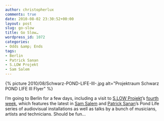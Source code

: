 ```yaml
---
author: christopherlux
comments: true
date: 2010-08-02 23:30:52+00:00
layout: post
slug: go-slow
title: Go Slow…
wordpress_id: 1072
categories:
- Odds &amp; Ends
tags:
- Berlin
- Patrick Sanan
- S.LOW Projekt
- Sam Salem
---
```


{% picture 2010/08/Schwarz-POND-LIFE-III-.jpg alt="Projektraum Schwarz POND LIFE III Flyer" %}

I’m going to Berlin for a few days, including a visit to [S.LOW Projekt](http://s.low-low.org/)’s [fourth week](http://www.facebook.com/event.php?eid=139328946100186), which features the latest in [Sam Salem](http://www.osamahsalem.co.uk/) and [Patrick Sanan](http://windfarmmusic.wordpress.com/)’s Pond Life series of audiovisual installations as well as talks by a bunch of musicians, artists and technicians. Should be fun…
